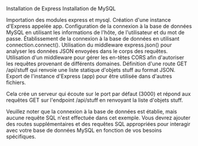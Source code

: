 Installation de Express
Installation de MySQL

Importation des modules express et mysql.
Création d'une instance d'Express appelée app.
Configuration de la connexion à la base de données MySQL en utilisant les informations de l'hôte, de l'utilisateur et du mot de passe.
Établissement de la connexion à la base de données en utilisant connection.connect().
Utilisation du middleware express.json() pour analyser les données JSON envoyées dans le corps des requêtes.
Utilisation d'un middleware pour gérer les en-têtes CORS afin d'autoriser les requêtes provenant de différents domaines.
Définition d'une route GET /api/stuff qui renvoie une liste statique d'objets stuff au format JSON.
Export de l'instance d'Express (app) pour être utilisée dans d'autres fichiers.

Cela crée un serveur qui écoute sur le port par défaut (3000) et répond aux requêtes GET sur l'endpoint /api/stuff en renvoyant la liste d'objets stuff.

Veuillez noter que la connexion à la base de données est établie, mais aucune requête SQL n'est effectuée dans cet exemple. Vous devrez ajouter des routes supplémentaires et des requêtes SQL appropriées pour interagir avec votre base de données MySQL en fonction de vos besoins spécifiques.
